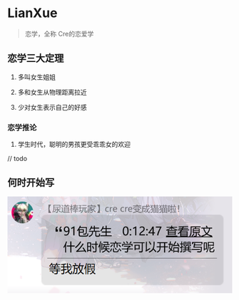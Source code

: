 # LianXue

> 恋学，全称 Cre的恋爱学

## 恋学三大定理

1. 多叫女生姐姐

2. 多和女生从物理距离拉近

3. 少对女生表示自己的好感

### 恋学推论

1. 学生时代，聪明的男孩更受乖乖女的欢迎

// todo

## 何时开始写

![start-line](./public/1.png)
